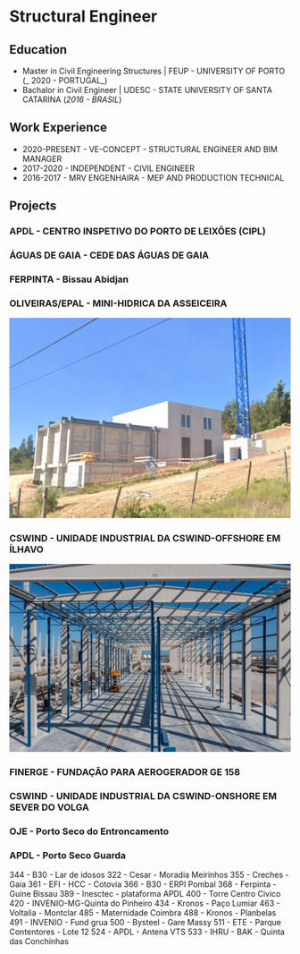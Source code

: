 # Structural Engineer

## Education
* Master in Civil Engineering Structures | FEUP - UNIVERSITY OF PORTO (_ 2020 - PORTUGAL_)
* Bachalor in Civil Engineer | UDESC - STATE UNIVERSITY OF SANTA CATARINA (_2016 - BRASIL_)

## Work Experience
* 2020-PRESENT - VE-CONCEPT - STRUCTURAL ENGINEER AND BIM MANAGER
* 2017-2020 - INDEPENDENT - CIVIL ENGINEER
* 2016-2017 - MRV ENGENHAIRA - MEP AND PRODUCTION TECHNICAL

## Projects
### APDL - CENTRO INSPETIVO DO PORTO DE LEIXÕES (CIPL)

### ÁGUAS DE GAIA - CEDE DAS ÁGUAS DE GAIA

### FERPINTA - Bissau Abidjan

### OLIVEIRAS/EPAL - MINI-HIDRICA DA ASSEICEIRA 
![Project 1](assets/img/351-MHASS.jpg)

### CSWIND - UNIDADE INDUSTRIAL DA CSWIND-OFFSHORE EM ÍLHAVO
![Project 2](assets/img/426-CSWIND.jpg)

### FINERGE - FUNDAÇÃO PARA AEROGERADOR GE 158

### CSWIND - UNIDADE INDUSTRIAL DA CSWIND-ONSHORE EM SEVER DO VOLGA

### OJE - Porto Seco do Entroncamento

### APDL - Porto Seco Guarda 

  

344 - B30 - Lar de idosos
322 - Cesar - Moradia Meirinhos
355 - Creches - Gaia
361 - EFI - HCC - Cotovia
366 - B30 - ERPI Pombal
368 - Ferpinta - Guine Bissau
389 - Inesctec - plataforma APDL
400 - Torre Centro Civico
420 - INVENIO-MG-Quinta do Pinheiro
434 - Kronos - Paço Lumiar
463 - Voltalia - Montclar
485 - Maternidade Coimbra
488 - Kronos - Planbelas
491 - INVENIO - Fund grua
500 - Bysteel - Gare Massy
511 - ETE - Parque Contentores - Lote 12
524 - APDL - Antena VTS
533 - IHRU - BAK - Quinta das Conchinhas
